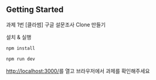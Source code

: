 ## Getting Started

과제 1번
[클라썸] 구글 설문조사 Clone 만들기

설치 & 실행

```bash
npm install

npm run dev
```

[http://localhost:3000/](http://localhost:3000)를 열고 브라우저에서 과제를 확인해주세요
